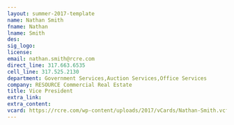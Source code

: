 ```yaml
---
layout: summer-2017-template
﻿name: Nathan Smith
fname: Nathan
lname: Smith
des: 
sig_logo: 
license: 
email: nathan.smith@rcre.com
direct_line: 317.663.6535
cell_line: 317.525.2130
department: Government Services,Auction Services,Office Services
company: RESOURCE Commercial Real Estate
title: Vice President
extra_link: 
extra_content: 
vcard: https://rcre.com/wp-content/uploads/2017/vCards/Nathan-Smith.vcf
---
```

